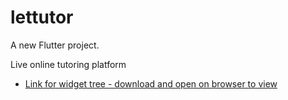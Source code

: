 # lettutor

A new Flutter project.

Live online tutoring platform


- [Link for widget tree - download and open on browser to view](https://drive.google.com/drive/u/0/folders/1o_uc6aJHNQK52hwBS51_VwvUzru1H7CT)


